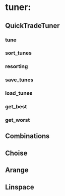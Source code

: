 # tuner:

## QuickTradeTuner

### tune

### sort_tunes

### resorting

### save_tunes

### load_tunes

### get_best

### get_worst

## Combinations

## Choise

## Arange

## Linspace
